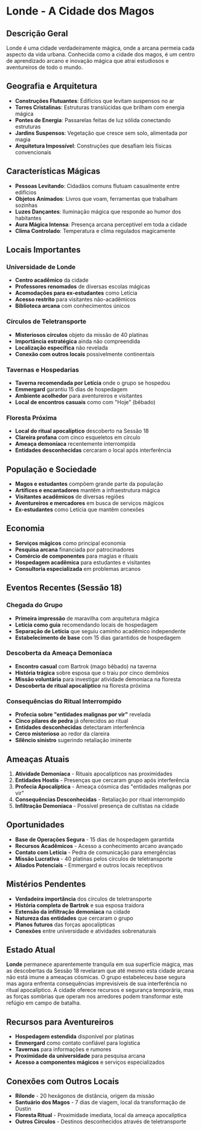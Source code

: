 # Londe - A Cidade dos Magos

## Descrição Geral
Londe é uma cidade verdadeiramente mágica, onde a arcana permeia cada aspecto da vida urbana. Conhecida como a cidade dos magos, é um centro de aprendizado arcano e inovação mágica que atrai estudiosos e aventureiros de todo o mundo.

## Geografia e Arquitetura
- **Construções Flutuantes**: Edifícios que levitam suspensos no ar
- **Torres Cristalinas**: Estruturas translúcidas que brilham com energia mágica
- **Pontes de Energia**: Passarelas feitas de luz sólida conectando estruturas
- **Jardins Suspensos**: Vegetação que cresce sem solo, alimentada por magia
- **Arquitetura Impossível**: Construções que desafiam leis físicas convencionais

## Características Mágicas
- **Pessoas Levitando**: Cidadãos comuns flutuam casualmente entre edifícios
- **Objetos Animados**: Livros que voam, ferramentas que trabalham sozinhas
- **Luzes Dançantes**: Iluminação mágica que responde ao humor dos habitantes
- **Aura Mágica Intensa**: Presença arcana perceptível em toda a cidade
- **Clima Controlado**: Temperatura e clima regulados magicamente

## Locais Importantes

### Universidade de Londe
- **Centro acadêmico** da cidade
- **Professores renomados** de diversas escolas mágicas
- **Acomodações para ex-estudantes** como Letícia
- **Acesso restrito** para visitantes não-acadêmicos
- **Biblioteca arcana** com conhecimentos únicos

### Círculos de Teletransporte
- **Misteriosos círculos** objeto da missão de 40 platinas
- **Importância estratégica** ainda não compreendida
- **Localização específica** não revelada
- **Conexão com outros locais** possivelmente continentais

### Tavernas e Hospedarias
- **Taverna recomendada por Letícia** onde o grupo se hospedou
- **Emmergard** garantiu 15 dias de hospedagem
- **Ambiente acolhedor** para aventureiros e visitantes
- **Local de encontros casuais** como com "Hoje" (bêbado)

### Floresta Próxima
- **Local do ritual apocalíptico** descoberto na Sessão 18
- **Clareira profana** com cinco esqueletos em círculo
- **Ameaça demoníaca** recentemente interrompida
- **Entidades desconhecidas** cercaram o local após interferência

## População e Sociedade
- **Magos e estudantes** compõem grande parte da população
- **Artífices e encantadores** mantêm a infraestrutura mágica
- **Visitantes acadêmicos** de diversas regiões
- **Aventureiros e mercadores** em busca de serviços mágicos
- **Ex-estudantes** como Letícia que mantêm conexões

## Economia
- **Serviços mágicos** como principal economia
- **Pesquisa arcana** financiada por patrocinadores
- **Comércio de componentes** para magias e rituais
- **Hospedagem acadêmica** para estudantes e visitantes
- **Consultoria especializada** em problemas arcanos

## Eventos Recentes (Sessão 18)

### Chegada do Grupo
- **Primeira impressão** de maravilha com arquitetura mágica
- **Letícia como guia** recomendando locais de hospedagem
- **Separação de Letícia** que seguiu caminho acadêmico independente
- **Estabelecimento de base** com 15 dias garantidos de hospedagem

### Descoberta da Ameaça Demoníaca
- **Encontro casual** com Bartrok (mago bêbado) na taverna
- **História trágica** sobre esposa que o traiu por cinco demônios
- **Missão voluntária** para investigar atividade demoníaca na floresta
- **Descoberta de ritual apocalíptico** na floresta próxima

### Consequências do Ritual Interrompido
- **Profecia sobre "entidades malignas por vir"** revelada
- **Cinco pilares de pedra** já oferecidos ao ritual
- **Entidades desconhecidas** detectaram interferência
- **Cerco misterioso** ao redor da clareira
- **Silêncio sinistro** sugerindo retaliação iminente

## Ameaças Atuais
1. **Atividade Demoníaca** - Rituais apocalípticos nas proximidades
2. **Entidades Hostis** - Presenças que cercaram grupo após interferência
3. **Profecia Apocalíptica** - Ameaça cósmica das "entidades malignas por vir"
4. **Consequências Desconhecidas** - Retaliação por ritual interrompido
5. **Infiltração Demoníaca** - Possível presença de cultistas na cidade

## Oportunidades
- **Base de Operações Segura** - 15 dias de hospedagem garantida
- **Recursos Acadêmicos** - Acesso a conhecimento arcano avançado
- **Contato com Letícia** - Pedra de comunicação para emergências
- **Missão Lucrativa** - 40 platinas pelos círculos de teletransporte
- **Aliados Potenciais** - Emmergard e outros locais receptivos

## Mistérios Pendentes
- **Verdadeira importância** dos círculos de teletransporte
- **História completa de Bartrok** e sua esposa traidora
- **Extensão da infiltração demoníaca** na cidade
- **Natureza das entidades** que cercaram o grupo
- **Planos futuros** das forças apocalípticas
- **Conexões** entre universidade e atividades sobrenaturais

## Estado Atual
**Londe** permanece aparentemente tranquila em sua superfície mágica, mas as descobertas da Sessão 18 revelaram que até mesmo esta cidade arcana não está imune a ameaças cósmicas. O grupo estabeleceu base segura mas agora enfrenta consequências imprevisíveis de sua interferência no ritual apocalíptico. A cidade oferece recursos e segurança temporária, mas as forças sombrias que operam nos arredores podem transformar este refúgio em campo de batalha.

## Recursos para Aventureiros
- **Hospedagem estendida** disponível por platinas
- **Emmergard** como contato confiável para logística
- **Tavernas** para informações e rumores
- **Proximidade da universidade** para pesquisa arcana
- **Acesso a componentes mágicos** e serviços especializados

## Conexões com Outros Locais
- **Rilonde** - 20 hexágonos de distância, origem da missão
- **Santuário dos Magos** - 7 dias de viagem, local da transformação de Dustin
- **Floresta Ritual** - Proximidade imediata, local da ameaça apocalíptica
- **Outros Círculos** - Destinos desconhecidos através de teletransporte
